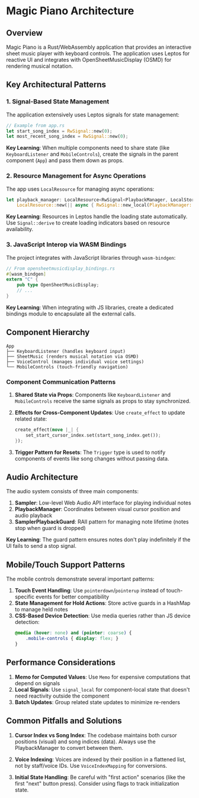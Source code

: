 # Magic Piano Architecture

## Overview

Magic Piano is a Rust/WebAssembly application that provides an interactive sheet music player with keyboard controls. The application uses Leptos for reactive UI and integrates with OpenSheetMusicDisplay (OSMD) for rendering musical notation.

## Key Architectural Patterns

### 1. Signal-Based State Management

The application extensively uses Leptos signals for state management:

```rust
// Example from app.rs
let start_song_index = RwSignal::new(0);
let most_recent_song_index = RwSignal::new(0);
```

**Key Learning**: When multiple components need to share state (like `KeyboardListener` and `MobileControls`), create the signals in the parent component (`App`) and pass them down as props.

### 2. Resource Management for Async Operations

The app uses `LocalResource` for managing async operations:

```rust
let playback_manager: LocalResource<RwSignal<PlaybackManager, LocalStorage>> =
    LocalResource::new(|| async { RwSignal::new_local(PlaybackManager::initialize().await) });
```

**Key Learning**: Resources in Leptos handle the loading state automatically. Use `Signal::derive` to create loading indicators based on resource availability.

### 3. JavaScript Interop via WASM Bindings

The project integrates with JavaScript libraries through `wasm-bindgen`:

```rust
// From opensheetmusicdisplay_bindings.rs
#[wasm_bindgen]
extern "C" {
    pub type OpenSheetMusicDisplay;
    // ...
}
```

**Key Learning**: When integrating with JS libraries, create a dedicated bindings module to encapsulate all the external calls.

## Component Hierarchy

```
App
├── KeyboardListener (handles keyboard input)
├── SheetMusic (renders musical notation via OSMD)
├── VoiceControl (manages individual voice settings)
└── MobileControls (touch-friendly navigation)
```

### Component Communication Patterns

1. **Shared State via Props**: Components like `KeyboardListener` and `MobileControls` receive the same signals as props to stay synchronized.

2. **Effects for Cross-Component Updates**: Use `create_effect` to update related state:
   ```rust
   create_effect(move |_| {
       set_start_cursor_index.set(start_song_index.get());
   });
   ```

3. **Trigger Pattern for Resets**: The `Trigger` type is used to notify components of events like song changes without passing data.

## Audio Architecture

The audio system consists of three main components:

1. **Sampler**: Low-level Web Audio API interface for playing individual notes
2. **PlaybackManager**: Coordinates between visual cursor position and audio playback
3. **SamplerPlaybackGuard**: RAII pattern for managing note lifetime (notes stop when guard is dropped)

**Key Learning**: The guard pattern ensures notes don't play indefinitely if the UI fails to send a stop signal.

## Mobile/Touch Support Patterns

The mobile controls demonstrate several important patterns:

1. **Touch Event Handling**: Use `pointerdown`/`pointerup` instead of touch-specific events for better compatibility
2. **State Management for Hold Actions**: Store active guards in a HashMap to manage held notes
3. **CSS-Based Device Detection**: Use media queries rather than JS device detection:
   ```css
   @media (hover: none) and (pointer: coarse) {
       .mobile-controls { display: flex; }
   }
   ```

## Performance Considerations

1. **Memo for Computed Values**: Use `Memo` for expensive computations that depend on signals
2. **Local Signals**: Use `signal_local` for component-local state that doesn't need reactivity outside the component
3. **Batch Updates**: Group related state updates to minimize re-renders

## Common Pitfalls and Solutions

1. **Cursor Index vs Song Index**: The codebase maintains both cursor positions (visual) and song indices (data). Always use the PlaybackManager to convert between them.

2. **Voice Indexing**: Voices are indexed by their position in a flattened list, not by staff/voice IDs. Use `VoiceIndexMapping` for conversions.

3. **Initial State Handling**: Be careful with "first action" scenarios (like the first "next" button press). Consider using flags to track initialization state.